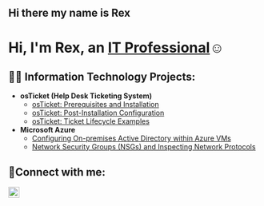## Hi there my name is Rex
<h1>Hi, I'm Rex, an <a href="https://www.linkedin.com/in/rex-manley-600032343/">IT Professional</a>☺</h1>

<h2>👨‍💻 Information Technology Projects:</h2>

- <b>osTicket (Help Desk Ticketing System)</b>
  - [osTicket: Prerequisites and Installation](https://github.com/rexmanley/osticket-prereqs)
  - [osTicket: Post-Installation Configuration](https://github.com/rexmanley/post-install-config)
  - [osTicket: Ticket Lifecycle Examples](https://github.com/rexmanley/ticket-lifecycle)
- <b>Microsoft Azure</b>
  - [Configuring On-premises Active Directory within Azure VMs](https://github.com/jrexmanley/configure-ad)
  - [Network Security Groups (NSGs) and Inspecting Network Protocols](https://github.com/rexmanley/azure-network-protocols)

<h2>🤳Connect with me:</h2>


[<img align="left" alt="Rex | LinkedIn" width="22px" src="https://www.linkedin.com/in/rex-manley-600032343/" />][linkedin]



[linkedin]: https://www.linkedin.com/in/rex-manley-600032343/

